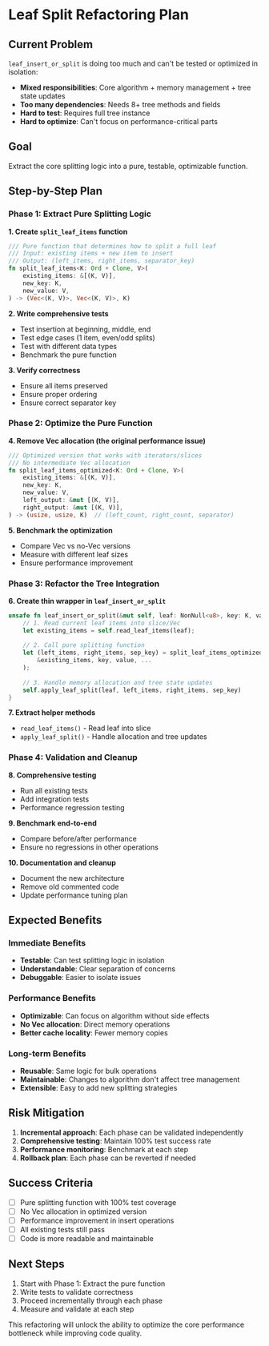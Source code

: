 # Leaf Split Refactoring Plan

## Current Problem

`leaf_insert_or_split` is doing too much and can't be tested or optimized in isolation:

- **Mixed responsibilities**: Core algorithm + memory management + tree state updates
- **Too many dependencies**: Needs 8+ tree methods and fields
- **Hard to test**: Requires full tree instance
- **Hard to optimize**: Can't focus on performance-critical parts

## Goal

Extract the core splitting logic into a pure, testable, optimizable function.

## Step-by-Step Plan

### Phase 1: Extract Pure Splitting Logic

**1. Create `split_leaf_items` function**
```rust
/// Pure function that determines how to split a full leaf
/// Input: existing items + new item to insert
/// Output: (left_items, right_items, separator_key)
fn split_leaf_items<K: Ord + Clone, V>(
    existing_items: &[(K, V)],
    new_key: K,
    new_value: V,
) -> (Vec<(K, V)>, Vec<(K, V)>, K)
```

**2. Write comprehensive tests**
- Test insertion at beginning, middle, end
- Test edge cases (1 item, even/odd splits)
- Test with different data types
- Benchmark the pure function

**3. Verify correctness**
- Ensure all items preserved
- Ensure proper ordering
- Ensure correct separator key

### Phase 2: Optimize the Pure Function

**4. Remove Vec allocation (the original performance issue)**
```rust
/// Optimized version that works with iterators/slices
/// No intermediate Vec allocation
fn split_leaf_items_optimized<K: Ord + Clone, V>(
    existing_items: &[(K, V)],
    new_key: K,
    new_value: V,
    left_output: &mut [(K, V)],
    right_output: &mut [(K, V)],
) -> (usize, usize, K)  // (left_count, right_count, separator)
```

**5. Benchmark the optimization**
- Compare Vec vs no-Vec versions
- Measure with different leaf sizes
- Ensure performance improvement

### Phase 3: Refactor the Tree Integration

**6. Create thin wrapper in `leaf_insert_or_split`**
```rust
unsafe fn leaf_insert_or_split(&mut self, leaf: NonNull<u8>, key: K, value: V) -> InsertResult<K, V> {
    // 1. Read current leaf items into slice/Vec
    let existing_items = self.read_leaf_items(leaf);
    
    // 2. Call pure splitting function
    let (left_items, right_items, sep_key) = split_leaf_items_optimized(
        &existing_items, key, value, ...
    );
    
    // 3. Handle memory allocation and tree state updates
    self.apply_leaf_split(leaf, left_items, right_items, sep_key)
}
```

**7. Extract helper methods**
- `read_leaf_items()` - Read leaf into slice
- `apply_leaf_split()` - Handle allocation and tree updates

### Phase 4: Validation and Cleanup

**8. Comprehensive testing**
- Run all existing tests
- Add integration tests
- Performance regression testing

**9. Benchmark end-to-end**
- Compare before/after performance
- Ensure no regressions in other operations

**10. Documentation and cleanup**
- Document the new architecture
- Remove old commented code
- Update performance tuning plan

## Expected Benefits

### Immediate Benefits
- **Testable**: Can test splitting logic in isolation
- **Understandable**: Clear separation of concerns
- **Debuggable**: Easier to isolate issues

### Performance Benefits
- **Optimizable**: Can focus on algorithm without side effects
- **No Vec allocation**: Direct memory operations
- **Better cache locality**: Fewer memory copies

### Long-term Benefits
- **Reusable**: Same logic for bulk operations
- **Maintainable**: Changes to algorithm don't affect tree management
- **Extensible**: Easy to add new splitting strategies

## Risk Mitigation

1. **Incremental approach**: Each phase can be validated independently
2. **Comprehensive testing**: Maintain 100% test success rate
3. **Performance monitoring**: Benchmark at each step
4. **Rollback plan**: Each phase can be reverted if needed

## Success Criteria

- [ ] Pure splitting function with 100% test coverage
- [ ] No Vec allocation in optimized version
- [ ] Performance improvement in insert operations
- [ ] All existing tests still pass
- [ ] Code is more readable and maintainable

## Next Steps

1. Start with Phase 1: Extract the pure function
2. Write tests to validate correctness
3. Proceed incrementally through each phase
4. Measure and validate at each step

This refactoring will unlock the ability to optimize the core performance bottleneck while improving code quality.
